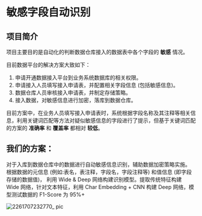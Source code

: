 # 敏感字段自动识别

## 项目简介

项目主要目的是自动化的判断数据仓库接入的数据表中各个字段的 **敏感** 情况。

目前数据平台的解决方案大致如下：

1. 申请开通数据接入平台到业务系统数据库的相关权限。
2. 申请接入人员填写接入申请表，并配置相关字段信息 (包括敏感信息)。
3. 数据仓库人员审核接入申请表，并制定存储策略。
4. 接入数据，对敏感信息进行加密，落库到数据仓库。

目前方案中，在业务人员填写接入申请表时，系统根据字段名称及其注释等相关信息，利用关键词匹配等方法对疑似敏感信息的字段进行了提示，但基于关键词匹配的方案的 **准确率** 和 **覆盖率** 都相对 **较低**。

## 我们的方案：
对于入库到数据仓库中的数据进行自动敏感信息识别，辅助数据加密策略实施。
根据数据的元信息 (例如:表名，表注释，字段名，字段注释等) 和值信息 (即字段存储的数据值)，
利用 Wide & Deep 网络构建识别模型。提取传统特征构建 Wide 网络，针对文本特征，利用 Char Embedding + CNN 构建 Deep 网络，模型测试数据的 F1-Score 为 95%+ 


![2261707232770_ pic](https://github.com/lulumengyi/Sensitive-field-identification/assets/32284131/a9d15de7-aa8e-44b7-9358-9a7c1284baa8)

